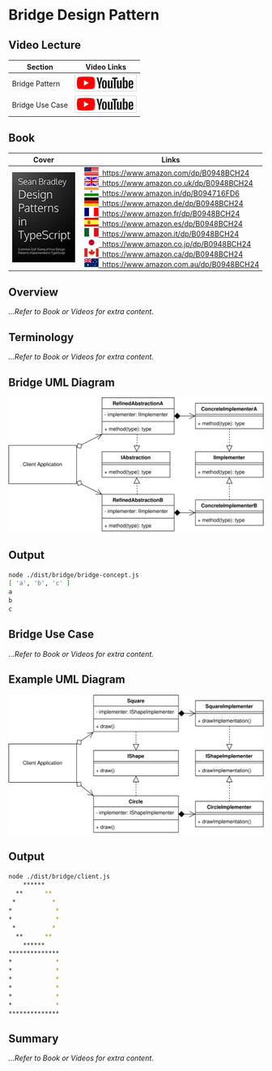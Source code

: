 # Bridge Design Pattern

## Video Lecture

| Section         | Video Links                                                                                                                                                                                                      |
| --------------- | ---------------------------------------------------------------------------------------------------------------------------------------------------------------------------------------------------------------- |
| Bridge Pattern  | <a id="ytVideoLink" href="https://www.youtube.com/watch?v=d4B7jIRkBTY&list=PLKWUX7aMnlELvv8bXquIgxXYyHH5SFlaP" target="_blank" title="Bridge Pattern"><img src="../img/yt_btn_sm.gif" alt="Bridge Pattern"/></a>   |
| Bridge Use Case | <a id="ytVideoLink" href="https://www.youtube.com/watch?v=uvHAdlQ2SHg&list=PLKWUX7aMnlELvv8bXquIgxXYyHH5SFlaP" target="_blank" title="Bridge Use Case"><img src="../img/yt_btn_sm.gif" alt="Bridge Use Case"/></a> |

## Book 

Cover | Links
-|-
![Design Patterns In TypeScript (ASIN : B0948BCH24)](../img/dp_typescript_125.jpg) | &nbsp;<a href="https://www.amazon.com/dp/B0948BCH24"><img src="../img/flag_us.gif">&nbsp; https://www.amazon.com/dp/B0948BCH24</a><br/>&nbsp;<a href="https://www.amazon.co.uk/dp/B0948BCH24"><img src="../img/flag_uk.gif">&nbsp; https://www.amazon.co.uk/dp/B0948BCH24</a><br/>&nbsp;<a href="https://www.amazon.in/dp/B094716FD6"><img src="../img/flag_in.gif">&nbsp; https://www.amazon.in/dp/B094716FD6</a><br/>&nbsp;<a href="https://www.amazon.de/dp/B0948BCH24"><img src="../img/flag_de.gif">&nbsp; https://www.amazon.de/dp/B0948BCH24</a><br/>&nbsp;<a href="https://www.amazon.fr/dp/B0948BCH24"><img src="../img/flag_fr.gif">&nbsp; https://www.amazon.fr/dp/B0948BCH24</a><br/>&nbsp;<a href="https://www.amazon.es/dp/B0948BCH24"><img src="../img/flag_es.gif">&nbsp; https://www.amazon.es/dp/B0948BCH24</a><br/>&nbsp;<a href="https://www.amazon.it/dp/B0948BCH24"><img src="../img/flag_it.gif">&nbsp; https://www.amazon.it/dp/B0948BCH24</a><br/>&nbsp;<a href="https://www.amazon.co.jp/dp/B0948BCH24"><img src="../img/flag_jp.gif">&nbsp; https://www.amazon.co.jp/dp/B0948BCH24</a><br/>&nbsp;<a href="https://www.amazon.ca/dp/B0948BCH24"><img src="../img/flag_ca.gif">&nbsp; https://www.amazon.ca/dp/B0948BCH24</a><br/>&nbsp;<a href="https://www.amazon.com.au/dp/B0948BCH24"><img src="../img/flag_au.gif">&nbsp; https://www.amazon.com.au/dp/B0948BCH24</a>

## Overview

_...Refer to Book or Videos for extra content._

## Terminology

_...Refer to Book or Videos for extra content._

## Bridge UML Diagram

![Bridge Pattern UML Diagram](../img/bridge_concept.svg)

## Output

```bash
node ./dist/bridge/bridge-concept.js
[ 'a', 'b', 'c' ]
a
b
c
```

## Bridge Use Case

_...Refer to Book or Videos for extra content._

## Example UML Diagram

![Bridge Pattern in Context](../img/bridge_example.svg)

## Output

```bash
node ./dist/bridge/client.js
    ******
  **      **
 *          *
*            *
*            *
 *          *
  **      **
    ******
**************
*            *
*            *
*            *
*            *
*            *
*            *
**************
```

<!-- ## New Coding Concepts

### todo -->

## Summary

_...Refer to Book or Videos for extra content._
